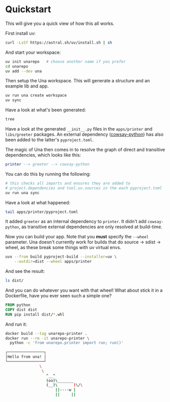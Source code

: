 # Quickstart
This will give you a quick view of how this all works.

First install uv:
```bash
curl -LsSf https://astral.sh/uv/install.sh | sh
```

And start your workspace:
```bash
uv init unarepo   # choose another name if you prefer
cd unarepo
uv add --dev una
```

Then setup the Una workspace. This will generate a structure and an example lib and app.
```bash
uv run una create workspace
uv sync
```

Have a look at what's been generated:
```bash
tree
```

Have a look at the generated `__init__.py` files in the `apps/printer` and `libs/greeter` packages.
An external dependency ([cowsay-python](https://pypi.org/project/cowsay-python/)) has also been added to the latter's `pyproject.toml`.

The magic of Una then comes in to resolve the graph of direct and transitive dependencies, which looks like this:
```elm
printer --> greeter --> cowsay-python
```

You can do this by running the following:
```bash
# this checks all imports and ensures they are added to
# project.dependencies and tool.uv.sources in the each pyproject.toml
uv run una sync
```

Have a look at what happened:
```bash
tail apps/printer/pyproject.toml
```

It added `greeter` as an internal dependency to `printer`.
It didn't add `cowsay-python`, as transitive external dependencies are only resolved at build-time.

Now you can build your app. Note that you **must** specify the `--wheel` parameter. Una doesn't currently work for builds that do source -> sdist -> wheel, as these break some things with uv virtual envs.
```bash
uvx --from build pyproject-build --installer=uv \
    --outdir=dist --wheel apps/printer
```

And see the result:
```bash
ls dist/
```

And you can do whatever you want with that wheel!
What about stick it in a Dockerfile, have you ever seen such a simple one?
```Dockerfile
FROM python
COPY dist dist
RUN pip install dist/*.whl
```

And run it:
```bash
docker build --tag unarepo-printer .
docker run --rm -it unarepo-printer \
  python -c 'from unarepo.printer import run; run()'

┌────────────────┐
│Hello from una! │
└────────────────┘
               \
                \
                  ^__^
                  (oo)\_______
                  (__)\       )\/\
                      ||----w |
                      ||     ||
```
